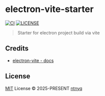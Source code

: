# electron-vite-starter

[![CI](https://github.com/ntnyq/electron-vite-starter/workflows/CI/badge.svg)](https://github.com/ntnyq/electron-vite-starter/actions)
[![LICENSE](https://img.shields.io/github/license/ntnyq/electron-vite-starter.svg)](https://github.com/ntnyq/electron-vite-starter/blob/main/LICENSE)

> Starter for electron project build via vite

## Credits

- [electron-vite - docs](https://electron-vite.org)

## License

[MIT](./LICENSE) License © 2025-PRESENT [ntnyq](https://github.com/ntnyq)
